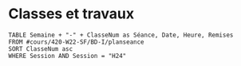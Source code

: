 # Classes et travaux
```dataview
TABLE Semaine + "-" + ClasseNum as Séance, Date, Heure, Remises
FROM #cours/420-W22-SF/BD-I/planseance
SORT ClasseNum asc
WHERE Session AND Session = "H24"
```